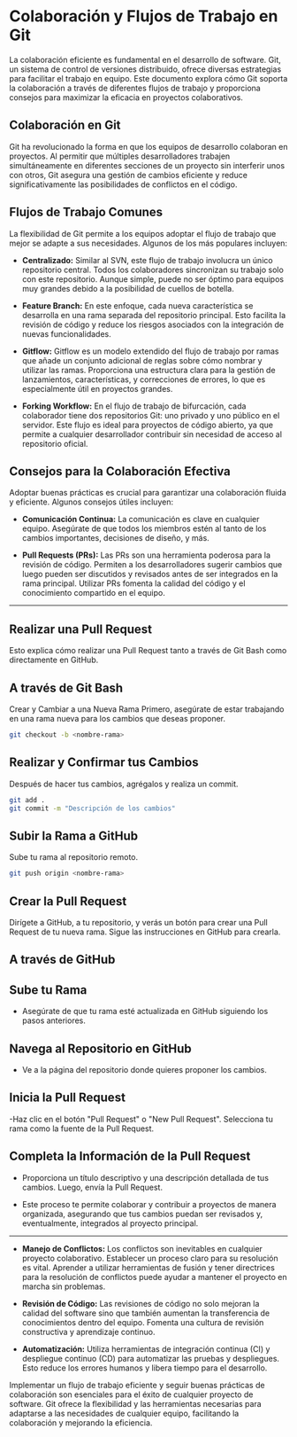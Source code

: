 
# Colaboración y Flujos de Trabajo en Git

La colaboración eficiente es fundamental en el desarrollo de software. Git, un sistema de control de versiones distribuido, ofrece diversas estrategias para facilitar el trabajo en equipo. Este documento explora cómo Git soporta la colaboración a través de diferentes flujos de trabajo y proporciona consejos para maximizar la eficacia en proyectos colaborativos.

## Colaboración en Git

Git ha revolucionado la forma en que los equipos de desarrollo colaboran en proyectos. Al permitir que múltiples desarrolladores trabajen simultáneamente en diferentes secciones de un proyecto sin interferir unos con otros, Git asegura una gestión de cambios eficiente y reduce significativamente las posibilidades de conflictos en el código.

## Flujos de Trabajo Comunes

La flexibilidad de Git permite a los equipos adoptar el flujo de trabajo que mejor se adapte a sus necesidades. Algunos de los más populares incluyen:

- **Centralizado:** Similar al SVN, este flujo de trabajo involucra un único repositorio central. Todos los colaboradores sincronizan su trabajo solo con este repositorio. Aunque simple, puede no ser óptimo para equipos muy grandes debido a la posibilidad de cuellos de botella.

- **Feature Branch:** En este enfoque, cada nueva característica se desarrolla en una rama separada del repositorio principal. Esto facilita la revisión de código y reduce los riesgos asociados con la integración de nuevas funcionalidades.

- **Gitflow:** Gitflow es un modelo extendido del flujo de trabajo por ramas que añade un conjunto adicional de reglas sobre cómo nombrar y utilizar las ramas. Proporciona una estructura clara para la gestión de lanzamientos, características, y correcciones de errores, lo que es especialmente útil en proyectos grandes.

- **Forking Workflow:** En el flujo de trabajo de bifurcación, cada colaborador tiene dos repositorios Git: uno privado y uno público en el servidor. Este flujo es ideal para proyectos de código abierto, ya que permite a cualquier desarrollador contribuir sin necesidad de acceso al repositorio oficial.

## Consejos para la Colaboración Efectiva

Adoptar buenas prácticas es crucial para garantizar una colaboración fluida y eficiente. Algunos consejos útiles incluyen:

- **Comunicación Continua:** La comunicación es clave en cualquier equipo. Asegúrate de que todos los miembros estén al tanto de los cambios importantes, decisiones de diseño, y más.

- **Pull Requests (PRs):** Las PRs son una herramienta poderosa para la revisión de código. Permiten a los desarrolladores sugerir cambios que luego pueden ser discutidos y revisados antes de ser integrados en la rama principal. Utilizar PRs fomenta la calidad del código y el conocimiento compartido en el equipo.

----  
## Realizar una Pull Request
Esto explica cómo realizar una Pull Request tanto a través de Git Bash como directamente en GitHub.

## A través de Git Bash

Crear y Cambiar a una Nueva Rama
Primero, asegúrate de estar trabajando en una rama nueva para los cambios que deseas proponer.

```bash
git checkout -b <nombre-rama>
```
## Realizar y Confirmar tus Cambios
Después de hacer tus cambios, agrégalos y realiza un commit.

```bash
git add .
git commit -m "Descripción de los cambios"
```
## Subir la Rama a GitHub
Sube tu rama al repositorio remoto.

```bash
git push origin <nombre-rama>
```
## Crear la Pull Request

Dirígete a GitHub, a tu repositorio, y verás un botón para crear una Pull Request de tu nueva rama. Sigue las instrucciones en GitHub para crearla.

## A través de GitHub

## Sube tu Rama
- Asegúrate de que tu rama esté actualizada en GitHub siguiendo los pasos anteriores.

## Navega al Repositorio en GitHub
- Ve a la página del repositorio donde quieres proponer los cambios.

## Inicia la Pull Request
-Haz clic en el botón "Pull Request" o "New Pull Request". Selecciona tu rama como la fuente de la Pull Request.

## Completa la Información de la Pull Request
- Proporciona un título descriptivo y una descripción detallada de tus cambios. Luego, envía la Pull Request.

- Este proceso te permite colaborar y contribuir a proyectos de manera organizada, asegurando que tus cambios puedan ser revisados y, eventualmente, integrados al proyecto principal.

----

- **Manejo de Conflictos:** Los conflictos son inevitables en cualquier proyecto colaborativo. Establecer un proceso claro para su resolución es vital. Aprender a utilizar herramientas de fusión y tener directrices para la resolución de conflictos puede ayudar a mantener el proyecto en marcha sin problemas.

- **Revisión de Código:** Las revisiones de código no solo mejoran la calidad del software sino que también aumentan la transferencia de conocimientos dentro del equipo. Fomenta una cultura de revisión constructiva y aprendizaje continuo.

- **Automatización:** Utiliza herramientas de integración continua (CI) y despliegue continuo (CD) para automatizar las pruebas y despliegues. Esto reduce los errores humanos y libera tiempo para el desarrollo.

Implementar un flujo de trabajo eficiente y seguir buenas prácticas de colaboración son esenciales para el éxito de cualquier proyecto de software. Git ofrece la flexibilidad y las herramientas necesarias para adaptarse a las necesidades de cualquier equipo, facilitando la colaboración y mejorando la eficiencia.
